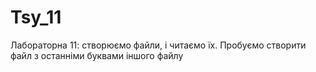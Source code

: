 # Tsy_11
Лабораторна 11: створюємо файли, і читаємо їх. Пробуємо створити файл з останніми буквами іншого файлу

